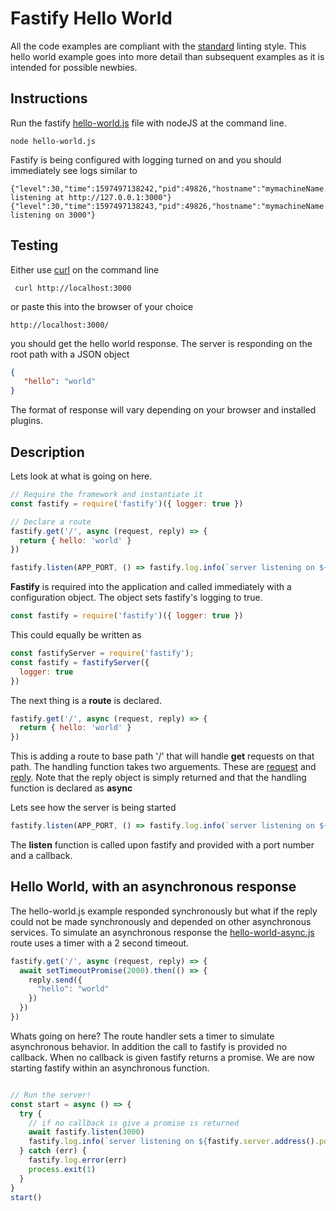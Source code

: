# Fastify Hello World

All the code examples are compliant with the [standard](https://standardjs.com/index.html) linting style. This hello
world example goes into more detail than subsequent examples as it is intended for possible newbies.

## Instructions

Run the fastify [hello-world.js](./hello-world.js) file with nodeJS at the command line.

```shell script
node hello-world.js
```

Fastify is being configured with logging turned on and you should immediately see logs similar to

```text
{"level":30,"time":1597497138242,"pid":49826,"hostname":"mymachineName.local","msg":"Server listening at http://127.0.0.1:3000"}
{"level":30,"time":1597497138243,"pid":49826,"hostname":"mymachineName.local","msg":"server listening on 3000"}
```

## Testing

Either use [curl](https://curl.haxx.se/) on the command line

```shell script
 curl http://localhost:3000
```

or paste this into the browser of your choice

```shell script
http://localhost:3000/
```

you should get the hello world response. The server is responding on the root path with a JSON object

```json
{
   "hello": "world"
}
```

The format of response will vary depending on your browser and installed plugins.

## Description

Lets look at what is going on here.

```javascript
// Require the framework and instantiate it
const fastify = require('fastify')({ logger: true })

// Declare a route
fastify.get('/', async (request, reply) => {
  return { hello: 'world' }
})

fastify.listen(APP_PORT, () => fastify.log.info(`server listening on ${fastify.server.address().port}`))
```

**Fastify** is required into the application and called immediately with a configuration object. The object sets fastify's
logging to true.

```javascript
const fastify = require('fastify')({ logger: true })
```

This could equally be written as

```javascript
const fastifyServer = require('fastify');
const fastify = fastifyServer({
  logger: true
})
```

The next thing is a **route** is declared.

```javascript
fastify.get('/', async (request, reply) => {
  return { hello: 'world' }
})
```

This is adding a route to base path '/' that will handle **get** requests on that path. The handling function takes two arguements.
These are [request](https://www.fastify.io/docs/latest/Request/) and [reply](https://www.fastify.io/docs/latest/Reply/).
Note that the reply object is simply returned and that the handling function is declared as **async**

Lets see how the server is being started

```javascript
fastify.listen(APP_PORT, () => fastify.log.info(`server listening on ${fastify.server.address().port}`))
```

The **listen** function is called upon fastify and provided with a port number and a callback.

## Hello World, with an asynchronous response

The hello-world.js example responded synchronously but what if the reply could not be made synchronously and depended
on other asynchronous services.
To simulate an asynchronous response the [hello-world-async.js](./hello-world-async.js) route uses a timer with a 2
second timeout.

```javascript
fastify.get('/', async (request, reply) => {
  await setTimeoutPromise(2000).then(() => {
    reply.send({
      "hello": "world"
    })
  })
})
```

Whats going on here? The route handler sets a timer to simulate asynchronous behavior. In addition the call to fastify
is provided no callback. When no callback is given fastify returns a promise. We are now starting fastify within an
asynchronous function.

```javascript

// Run the server!
const start = async () => {
  try {
    // if no callback is give a promise is returned
    await fastify.listen(3000)
    fastify.log.info(`server listening on ${fastify.server.address().port}`)
  } catch (err) {
    fastify.log.error(err)
    process.exit(1)
  }
}
start()
```
